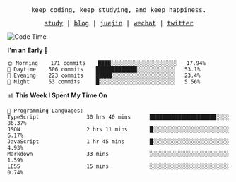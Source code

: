 <p align="center">
  <samp>
    <span>keep coding, keep studying, and keep happiness.</span>
  </samp>
</p>

<p align="center">
  <samp>
    <a href="https://github.com/ouduidui/fe-study">study</a> |
    <a href="https://deweyou.me">blog</a>  |
    <a href="https://juejin.cn/user/4309700183594366">juejin</a> |
    <a href="https://user-images.githubusercontent.com/54696834/165071004-6509e3f2-90c3-448c-9d92-3da42b0c2021.jpeg">wechat</a> |
    <a href="https://twitter.com/ouduidui">twitter</a>
  </samp>
</p>

<!--START_SECTION:waka-->
![Code Time](http://img.shields.io/badge/Code%20Time-2%2C074%20hrs%2029%20mins-blue)

**I'm an Early 🐤** 

```text
🌞 Morning    171 commits    ████░░░░░░░░░░░░░░░░░░░░░   17.94% 
🌆 Daytime    506 commits    █████████████░░░░░░░░░░░░   53.1% 
🌃 Evening    223 commits    █████░░░░░░░░░░░░░░░░░░░░   23.4% 
🌙 Night      53 commits     █░░░░░░░░░░░░░░░░░░░░░░░░   5.56%

```


📊 **This Week I Spent My Time On** 

```text
💬 Programming Languages: 
TypeScript               30 hrs 40 mins      █████████████████████░░░░   86.37% 
JSON                     2 hrs 11 mins       █░░░░░░░░░░░░░░░░░░░░░░░░   6.17% 
JavaScript               1 hr 45 mins        █░░░░░░░░░░░░░░░░░░░░░░░░   4.93% 
Markdown                 33 mins             ░░░░░░░░░░░░░░░░░░░░░░░░░   1.59% 
LESS                     15 mins             ░░░░░░░░░░░░░░░░░░░░░░░░░   0.74%

```


<!--END_SECTION:waka-->
